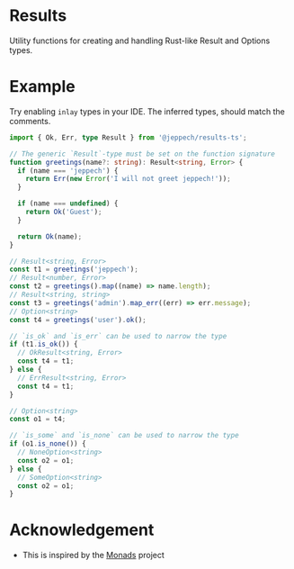 # Results

Utility functions for creating and handling Rust-like Result and Options types.

# Example

Try enabling `inlay` types in your IDE. The inferred types, should match the comments.

```ts
import { Ok, Err, type Result } from '@jeppech/results-ts';

// The generic `Result`-type must be set on the function signature
function greetings(name?: string): Result<string, Error> {
  if (name === 'jeppech') {
    return Err(new Error('I will not greet jeppech!'));
  }

  if (name === undefined) {
    return Ok('Guest');
  }

  return Ok(name);
}

// Result<string, Error>
const t1 = greetings('jeppech');
// Result<number, Error>
const t2 = greetings().map((name) => name.length);
// Result<string, string>
const t3 = greetings('admin').map_err((err) => err.message);
// Option<string>
const t4 = greetings('user').ok();

// `is_ok` and `is_err` can be used to narrow the type
if (t1.is_ok()) {
  // OkResult<string, Error>
  const t4 = t1;
} else {
  // ErrResult<string, Error>
  const t4 = t1;
}

// Option<string>
const o1 = t4;

// `is_some` and `is_none` can be used to narrow the type
if (o1.is_none()) {
  // NoneOption<string>
  const o2 = o1;
} else {
  // SomeOption<string>
  const o2 = o1;
}
```

# Acknowledgement

- This is inspired by the [Monads](https://github.com/sniptt-official/monads) project
